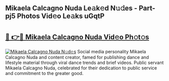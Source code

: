 ## Mikaela Calcagno Nuda Le𝚊k𝚎d N𝚞𝚍es - Part-pj5 Photos Vid𝚎o Le𝚊ks uGqtP

# <h2><a href="http://fbffgv.evod.top/?m=Mikaela+Calcagno+Nuda">🔗 👉🔴 Mikaela Calcagno Nuda Vid𝚎o Ph𝚘t𝚘s</a></h2>

[![Mikaela Calcagno Nuda N𝚞d𝚎s](https://i.imgur.com/8V9OHl7.gif)](http://fbffgv.evod.top/?m=Mikaela+Calcagno+Nuda)
Social media personality Mikaela Calcagno Nuda and content creator, famed for publishing dance and lifestyle material through viral dance trends and brief videos. Public servant Mikaela Calcagno Nuda, celebrated for their dedication to public service and commitment to the greater good. 
